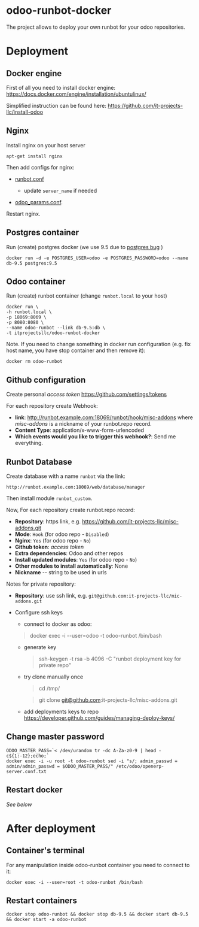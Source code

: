 # odoo-runbot-docker

The project allows to deploy your own runbot for your odoo repositories.

# Deployment

## Docker engine

First of all you need to install docker engine: https://docs.docker.com/engine/installation/ubuntulinux/

Simplified instruction can be found here: https://github.com/it-projects-llc/install-odoo

## Nginx

Install nginx on your host server

    apt-get install nginx
    
Then add configs for nginx:

* [runbot.conf](nginx-host/runbot.conf) 
  
  * update ``server_name`` if needed

* [odoo_params.conf](nginx-host/odoo_params.conf).


Restart nginx.

## Postgres container

Run (create) postgres docker (we use 9.5 due to [postgres bug](https://github.com/odoo/odoo/issues/8585) )

    docker run -d -e POSTGRES_USER=odoo -e POSTGRES_PASSWORD=odoo --name db-9.5 postgres:9.5
    
## Odoo container    

Run (create) runbot container (change ``runbot.local`` to your host)

    docker run \
    -h runbot.local \
    -p 18069:8069 \
    -p 8080:8080 \
    --name odoo-runbot --link db-9.5:db \
    -t itprojectsllc/odoo-runbot-docker
    
Note. If you need to change something in docker run configuration (e.g. fix host name, you have stop container and then remove it):

    docker rm odoo-runbot

## Github configuration

Create personal *access token* https://github.com/settings/tokens

For each repository create Webhook:

* **link**: http://runbot.example.com:18069/runbot/hook/misc-addons
 where *misc-addons* is a nickname of your runbot.repo record. 
* **Content Type**: application/x-www-form-urlencoded
* **Which events would you like to trigger this webhook?**: Send me everything.

## Runbot Database

Create database with a name ``runbot`` via the link:

    http://runbot.example.com:18069/web/database/manager
    
Then install module ``runbot_custom``.

Now, For each repository create runbot.repo record:

* **Repository**: https link, e.g. https://github.com/it-projects-llc/misc-addons.git
* **Mode**: ``Hook`` (for odoo repo - ``Disabled``)
* **Nginx**: ``Yes`` (for odoo repo - ``No``)
* **Github token**: *access token*
* **Extra dependencies**: Odoo and other repos 
* **Install updated modules**: ``Yes`` (for odoo repo - ``No``)
* **Other modules to install automatically**: None
* **Nickname** -- string to be used in urls

Notes for private repository:
* **Repository**: use ssh  link, e.g. ``git@github.com:it-projects-llc/mic-addons.git``
* Configure ssh keys

  * connect to docker as odoo:

  > docker exec -i --user=odoo -t odoo-runbot /bin/bash
 
  * generate key

     > ssh-keygen -t rsa -b 4096 -C "runbot deployment key for private repo"

  * try clone manually once

     > cd /tmp/
 
     > git clone git@github.com:it-projects-llc/misc-addons.git

  * add deployments keys to repo https://developer.github.com/guides/managing-deploy-keys/

## Change master password

    ODOO_MASTER_PASS=`< /dev/urandom tr -dc A-Za-z0-9 | head -c${1:-12};echo;`
    docker exec -i -u root -t odoo-runbot sed -i "s/; admin_passwd = admin/admin_passwd = $ODOO_MASTER_PASS/" /etc/odoo/openerp-server.conf.txt

## Restart docker

*See below*
    
    
# After deployment

## Container's terminal

For any manipulation inside odoo-runbot container you need to connect to it:

    docker exec -i --user=root -t odoo-runbot /bin/bash 

## Restart containers

    docker stop odoo-runbot && docker stop db-9.5 && docker start db-9.5 && docker start -a odoo-runbot
    
